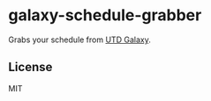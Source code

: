 galaxy-schedule-grabber
===============

Grabs your schedule from [UTD Galaxy](https://galaxy.utdallas.edu).

## License

MIT
